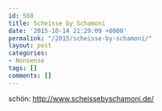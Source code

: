 ```yaml
---
id: 568
title: Scheisse by Schamoni
date: '2015-10-14 21:29:09 +0000'
permalink: "/2015/scheisse-by-schamoni/"
layout: post
categories:
- Nonsense
tags: []
comments: []
---
```

schön: <http://www.scheissebyschamoni.de/>